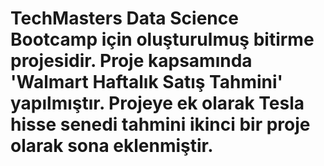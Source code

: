 # TechMasters Data Science Bootcamp için oluşturulmuş bitirme projesidir. Proje kapsamında 'Walmart Haftalık Satış Tahmini' yapılmıştır. Projeye ek olarak Tesla hisse senedi tahmini ikinci bir proje olarak sona eklenmiştir.
